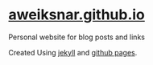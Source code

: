 [aweiksnar.github.io](http://aweiksnar.github.io)
===================

Personal website for blog posts and links

Created Using [jekyll](http://jekyllrb.com/) and [github pages](http://pages.github.com/).

